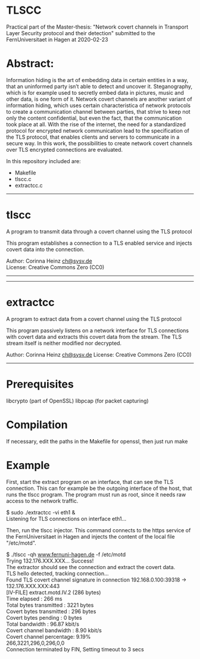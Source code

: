 # TLSCC
Practical part of the Master-thesis:
"Network covert channels in Transport Layer Security protocol and their detection"
submitted to the FernUniversitaet in Hagen at 2020-02-23

# Abstract:
Information hiding is the art of embedding data in certain entities in a way, that an uninformed
party isn’t able to detect and uncover it. Steganography, which is for example used to secretly
embed data in pictures, music and other data, is one form of it. Network covert channels are
another variant of information hiding, which uses certain characteristica of network protocols
to create a communication channel between parties, that strive to keep not only the content
confidential, but even the fact, that the communication took place at all. With the rise of
the internet, the need for a standardized protocol for encrypted network communication lead
to the specification of the TLS protocol, that enables clients and servers to communicate
in a secure way. In this work, the possibilities to create network covert channels over TLS
encrypted connections are evaluated.

In this repository included are:
* Makefile
* tlscc.c
* extractcc.c

****************************************************************************
# tlscc  
A program to transmit data through a covert channel using the TLS protocol

This program establishes a connection to a TLS enabled service and injects
covert data into the connection.

Author:  Corinna Heinz <ch@sysv.de>                                      
License: Creative Commons Zero (CC0)                                     

****************************************************************************


****************************************************************************
# extractcc
A program to extract data from a covert channel using the TLS protocol                                                 

This program passively listens on a network interface for TLS connections
with covert data and extracts this covert data from the stream. The TLS
stream itself is neither modified nor decrypted.

Author:  Corinna Heinz <ch@sysv.de>
License: Creative Commons Zero (CC0)

****************************************************************************

# Prerequisites

libcrypto (part of OpenSSL)
libpcap   (for packet capturing)

# Compilation

If necessary, edit the paths in the Makefile for openssl, then just run make

# Example

First, start the extract program on an interface, that can see the TLS connection.
This can for example be the outgoing interface of the host, that runs the tlscc
program. The program must run as root, since it needs raw access to the network
traffic.

$ sudo ./extractcc -vi eth1 &  
Listening for TLS connections on interface eth1...  

Then, run the tlscc injector. This command connects to the https service of
the FernUniversitaet in Hagen and injects the content of the local file
"/etc/motd".

$ ./tlscc -qh www.fernuni-hagen.de -f /etc/motd  
Trying 132.176.XXX.XXX... Success!  
The extractor should see the connection and extract the covert data.  
TLS hello detected, tracking connection...  
Found TLS covert channel signature in connection 192.168.0.100:39318 -> 132.176.XXX.XXX:443  
[IV-FILE] extract.motd.IV.2 (286 bytes)  
Time elapsed             : 266 ms  
Total  bytes transmitted : 3221 bytes  
Covert bytes transmitted : 296 bytes  
Covert bytes pending     : 0 bytes  
Total          bandwidth : 96.87 kbit/s  
Covert channel bandwidth : 8.90 kbit/s  
Covert channel percentage: 9.19%  
266,3221,296,0,296,0,0  
Connection terminated by FIN, Setting timeout to 3 secs  

